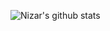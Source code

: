 ![Nizar's github stats](https://github-readme-stats.vercel.app/api?username=tolentinoel&theme=merko&layout=compact)

